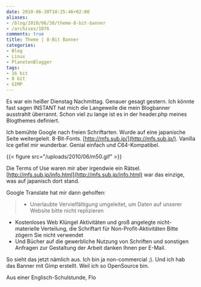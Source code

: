 ```yaml
---
date: 2010-06-30T10:25:46+02:00
aliases:
- /blog/2010/06/30/theme-8-bit-banner
- /archives/1076
comments: true
title: Theme | 8-Bit Banner
categories:
- Blog
- Linux
- PlanetenBlogger
tags:
- 16 bit
- 8 bit
- GIMP
---
```


Es war ein heißer Dienstag Nachmittag. Genauer gesagt gestern. Ich könnte
fast sagen INSTANT hat mich die Langeweile die mein Blogbanner ausstrahlt
überrannt. Schon viel zu lange ist es in der header.php meines Blogthemes
definiert.

Ich bemühte Google nach freien Schriftarten. Wurde auf eine japanische
Seite weitergeleit. 8-Bit-Fonts. [http://mfs.sub.jp/](http://mfs.sub.jp/).
Vanilla Ice gefiel mir wunderbar. Genial einfach und C64-Kompatibel.

{{< figure src="/uploads/2010/06/m50.gif" >}}

Die Terms of Use waren mir aber irgendwie ein Rätsel.
[http://mfs.sub.jp/info.html](http://mfs.sub.jp/info.html) war das einzige,
was auf japanisch dort stand.

Google Translate hat mir dann geholfen:

> - Unerlaubte Vervielfältigung umgeleitet, um Daten auf unserer Website bitte nicht replizieren
- Kostenloses Web Klüngel Aktivitäten und groß angelegte nicht-materielle Verteilung, die Schriftart für Non-Profit-Aktivitäten Bitte zögern Sie nicht verwendet
- Und Bücher auf die gewerbliche Nutzung von Schriften und sonstigen Anfragen zur Gestaltung der Arbeit danken Ihnen per E-Mail.

So sieht das jetzt nämlich aus. Ich bin ja non-commercial ;). Und ich hab das Banner mit Gimp erstellt. Weil ich so OpenSource bin.

Aus einer Englisch-Schulstunde,
Flo
